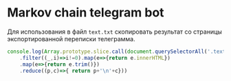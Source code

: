 # Markov chain telegram bot

Для использования в файл `text.txt` скопировать результат со страницы 
экспортированной переписки телеграмма.

```js
console.log(Array.prototype.slice.call(document.querySelectorAll('.text'))
    .filter((_,i)=>i!=0).map(e=>{return e.innerHTML})
    .map(e=>{return e.trim()})
    .reduce((p,c)=>{ return p+'\n'+c}))
```
